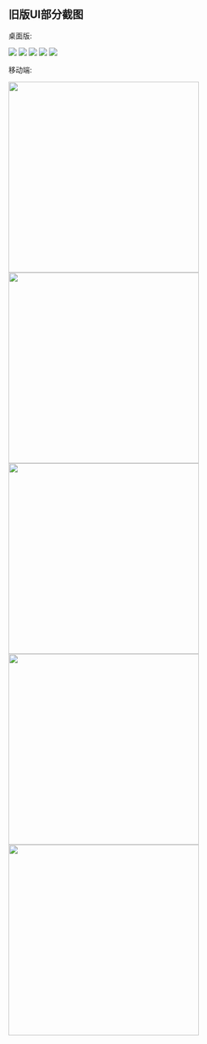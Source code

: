 ## 旧版UI部分截图

桌面版:

![](./login.png)
![](./converse.png)
![](./actor.png)
![](./group.png)
![](./note.png)

移动端:

<div><img width="375px" src="./m1.jpg" /></div>
<div><img width="375px" src="./m2.jpg" /></div>
<div><img width="375px" src="./m3.jpg" /></div>
<div><img width="375px" src="./m4.jpg" /></div>
<div><img width="375px" src="./m5.jpg" /></div>
